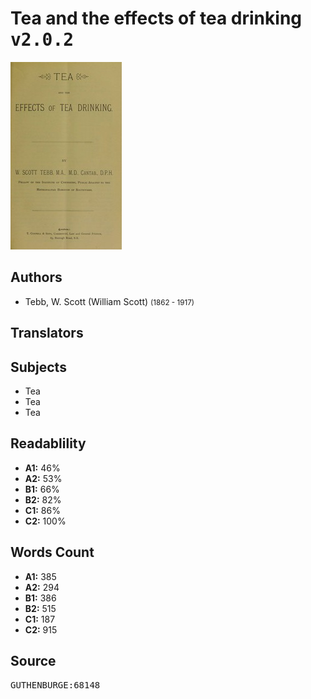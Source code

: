 # Tea and the effects of tea drinking <kbd>v2.0.2</kbd>

![](./cover.medium.jpg "")

## Authors


 - Tebb, W. Scott (William Scott) <small>(1862 - 1917)</small>

## Translators



## Subjects


 - Tea
 - Tea
 - Tea

## Readablility


 - **A1:** 46%
 - **A2:** 53%
 - **B1:** 66%
 - **B2:** 82%
 - **C1:** 86%
 - **C2:** 100%

## Words Count


 - **A1:** 385
 - **A2:** 294
 - **B1:** 386
 - **B2:** 515
 - **C1:** 187
 - **C2:** 915

## Source


<kbd>GUTHENBURGE:68148</kbd>
